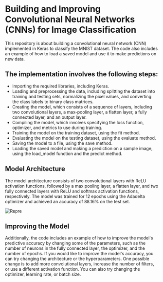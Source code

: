 # Building and Improving Convolutional Neural Networks (CNNs) for Image Classification

This repository is about building a convolutional neural network (CNN) implemented in Keras to classify the MNIST dataset. The code also includes an example of how to load a saved model and use it to make predictions on new data.


## The implementation involves the following steps:

* Importing the required libraries, including Keras.
* Loading and preprocessing the data, including splitting the dataset into training and testing sets, normalizing the pixel values, and converting the class labels to binary class matrices.
* Creating the model, which consists of a sequence of layers, including two convolutional layers, a max-pooling layer, a flatten layer, a fully connected layer, and an output layer.
* Compiling the model, which involves specifying the loss function, optimizer, and metrics to use during training.
* Training the model on the training dataset, using the fit method.
* Evaluating the model on the testing dataset, using the evaluate method.
* Saving the model to a file, using the save method.
* Loading the saved model and making a prediction on a sample image, using the load_model function and the predict method.


## Model Architecture
The model architecture consists of two convolutional layers with ReLU activation functions, followed by a max pooling layer, a flatten layer, and two fully connected layers with ReLU and softmax activation functions, respectively. The model was trained for 12 epochs using the Adadelta optimizer and achieved an accuracy of 88.16% on the test set.

![Repre](https://raw.githubusercontent.com/MariemAmmar/Implementing_deepNets-convNets_for_Image_Classification/main/Neural%20Network%20Representation.png)
## Improving the Model
Additionally, the code includes an example of how to improve the model's predictive accuracy by changing some of the parameters, such as the number of neurons in the fully connected layer, the optimizer, and the number of epochs. 
If you would like to improve the model's accuracy, you can try changing the architecture or the hyperparameters. One possible change is to add more convolutional layers, increase the number of filters, or use a different activation function. You can also try changing the optimizer, learning rate, or batch size.



